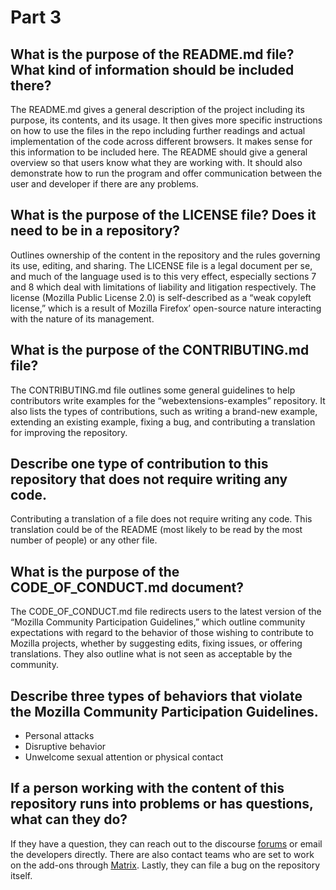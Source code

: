 # Part 3

## What is the purpose of the README.md file? What kind of information should be included there?

The README.md gives a general description of the project including its purpose, its contents, and its usage. It then gives more specific instructions on how to use the files in the repo including further readings and actual implementation of the code across different browsers. It makes sense for this information to be included here. The README should give a general overview so that users know what they are working with. It should also demonstrate how to run the program and offer communication between the user and developer if there are any problems.

## What is the purpose of the LICENSE file? Does it need to be in a repository?

Outlines ownership of the content in the repository and the rules governing its use, editing, and sharing. The LICENSE file is a legal document per se, and much of the language used is to this very effect, especially sections 7 and 8 which deal with limitations of liability and litigation respectively.
The license (Mozilla Public License 2.0) is self-described as a “​​weak copyleft license,” which is a result of Mozilla Firefox’ open-source nature interacting with the nature of its management.

## What is the purpose of the CONTRIBUTING.md file?

The CONTRIBUTING.md file outlines some general guidelines to help contributors write examples for the “webextensions-examples” repository. It also lists the types of contributions, such as writing a brand-new example, extending an existing example, fixing a bug, and contributing a translation for improving the repository.

## Describe one type of contribution to this repository that does not require writing any code.

Contributing a translation of a file does not require writing any code. This translation could be of the README (most likely to be read by the most number of people) or any other file.

## What is the purpose of the CODE_OF_CONDUCT.md document?

The CODE_OF_CONDUCT.md file redirects users to the latest version of the “​​Mozilla Community Participation Guidelines,” which outline community expectations with regard to the behavior of those wishing to contribute to Mozilla projects, whether by suggesting edits, fixing issues, or offering translations. They also outline what is not seen as acceptable by the community.

## Describe three types of behaviors that violate the Mozilla Community Participation Guidelines.

- Personal attacks
- Disruptive behavior
- Unwelcome sexual attention or physical contact

## If a person working with the content of this repository runs into problems or has questions, what can they do?

If they have a question, they can reach out to the discourse [forums](https://discourse.mozilla.org/c/add-ons/35) or email the developers directly. There are also contact teams who are set to work on the add-ons through [Matrix](https://wiki.mozilla.org/Matrix). Lastly, they can file a bug on the repository itself.
